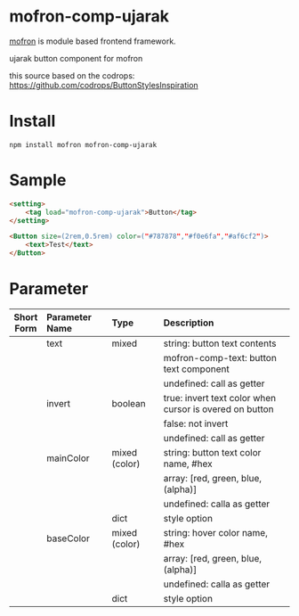 # mofron-comp-ujarak
[mofron](https://mofron.github.io/mofron/) is module based frontend framework.

ujarak button component for mofron

this source based on the codrops: https://github.com/codrops/ButtonStylesInspiration


# Install
```
npm install mofron mofron-comp-ujarak
```

# Sample
```html
<setting>
    <tag load="mofron-comp-ujarak">Button</tag>
</setting>

<Button size=(2rem,0.5rem) color=("#787878","#f0e6fa","#af6cf2")>
    <text>Test</text>
</Button>
```

# Parameter

| Short<br>Form | Parameter Name | Type | Description |
|:-------------:|:---------------|:-----|:------------|
| | text | mixed | string: button text contents |
| | | | mofron-comp-text: button text component |
| | | | undefined: call as getter |
| | invert | boolean | true: invert text color when cursor is overed on button |
| | | | false: not invert |
| | | | undefined: call as getter |
| | mainColor | mixed (color) | string: button text color name, #hex |
| | | | array: [red, green, blue, (alpha)] |
| | | | undefined: calla as getter |
| | | dict | style option |
| | baseColor | mixed (color) | string: hover color name, #hex |
| | | | array: [red, green, blue, (alpha)] |
| | | | undefined: calla as getter |
| | | dict | style option |

